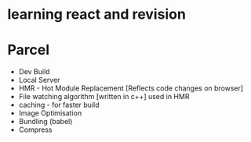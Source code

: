 # learning react and revision

# Parcel
- Dev Build
- Local Server
- HMR - Hot Module Replacement [Reflects code changes on browser]
- File watching algorithm [written in c++] used in HMR
- caching - for faster build
- Image Optimisation 
- Bundling (babel)
- Compress